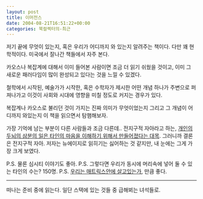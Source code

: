 ```yaml
---
layout: post
title: 이머전스
date: 2004-08-21T16:51:22+00:00
categories: 북컬렉터의-최근
---
```

저기 끝에 무엇이 있는지, 혹은 우리가 어디까지 와 있는지 알려주는 책이다. 다만 꽤 현학적이다. 미국에서 잘나간 책들에서 자주 본다.

카오스나 복잡계에 대해서 이미 들어본 사람이면 조금 더 읽기 쉬웠을 것이고, 이미 그 새로운 패러다임이 많이 완성되고 있다는 것을 느낄 수 있겠다.

철학에서 시작된, 예술가가 시작한, 혹은 수학자가 제시한 어떤 개념 하나가 주변으로 퍼져나가고 이것이 사회와 시대에 영향을 미칠 정도로 커지는 경우가 있다.

복잡계나 카오스로 불리던 것이 가지는 진짜 의미가 무엇이었는지 그리고 그 개념이 어디까지 와있는지 이 책을 읽으면서 탐햄해보자.

가장 기억에 남는 부분이 다른 사람들과 조금 다른데.. 전지구적 자아라고 하는, <span style="text-decoration: underline;">개인의 두뇌의 삼분의 일은 타인의 마음을 이해하기 위해서 만들어졌다는 대목</span>. 그러니까 결론은 전지구적 자아. 저자는 뉴에이지로 읽히기는 싫어하는 것 같지만, 내 눈에는 그게 가장 크게 보였다.

P.S. 물론 심시티 이야기도 좋아.
P.S. 그렇다면 우리가 동시에 머리속에 넣어 둘 수 있는 타인의 수는? 150명.
P.S. <a href="http://jinto.pe.kr/203"> 우리는 매트릭스안에 살고있는가</a>, 만큼 좋다.

---
떠나는 준비 중에 읽는다. 일단 스택에 있는 것들 중 급해뵈는 녀석들로.
